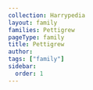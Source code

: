 ```yaml
---
collection: Harrypedia
layout: family
families: Pettigrew
pageType: family
title: Pettigrew
author:
tags: ["family"]
sidebar:
  order: 1
---
```

